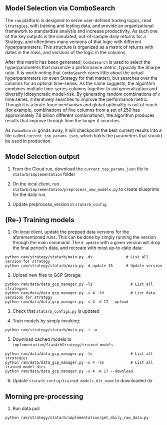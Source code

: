 ## Model Selection via ComboSearch

The `ram` platform is designed to serve user-defined trading logics, read `Strategies`, with training and testing data, and provide an organizational framework to standardize analysis and increase productivity. As such one of the key outputs is the simulated, out-of-sample daily returns for a Strategy, and oftentimes many versions of that logic with different hyperparameters. This structure is organized as a matrix of returns with dates in the rows, and versions of the logic in the columns.

After this matrix has been generated, `ComboSearch` is used to select the hyperparameters that maximize a performance metric, typically the Sharpe ratio. It is worth noting that `ComboSearch` cares little about the actual hyperparameters (or even Strategy for that matter), but searches over the columns for an optimal time-series. As the name suggests, the algorithm combines multiple time-series columns together to aid generalization and diversify idiosyncratic model-risk. By generating random combinations of `n` time series, it iteratively searches to improve the performance metric. Though it is a brute force mechanism and global optimality is out of reach (for example, combinations of five columns from a set of 250 has approximately 7.8 billion different combinations), the algorithm produces results that improve through time the longer it searches.

As `ComboSearch` grinds away, it will checkpoint the best current results into a file called `current_top_params.json`, which holds the parameters that should be used in production.


## Model Selection output

1. From the Cloud run, download the `current_top_params.json` file to `statarb/implementation` folder

2. On the local client, run `statarb/implementation/preprocess_new_models.py` to create blueprints for the daily run.

3. Update preprocess_version in `statarb_config`


## (Re-) Training models

1. On local client, update the prepped data versions for the aforementioned runs. This can be done by simply running the version through the main command. The `d_update` with a given version will drop the final period's data, and recreate with most up-to-date data:

```
python ram/strategy/statarb/main.py -dv          	  # List all version for strategy
python ram/strategy/statarb/main.py -d_update 10      # Update version
```

2. Upload new files to GCP Storage:

```
python ram/data/data_gcp_manager.py -ls                 # List all strategies
python ram/data/data_gcp_manager.py -s 4 -ld            # List data versions for strategy
python ram/data/data_gcp_manager.py -s 4 -d 17 --upload
```

3. Check that `statarb_configs.py` is updated

4. Train models by simply invoking:

```
python ram/strategy/statarb/main.py -i -w
```

5. Download cached models to `implementation/StatArbStrategy/trained_models`

```
python ram/data/data_gcp_manager.py -ls                 # List all strategies
python ram/data/data_gcp_manager.py -s 4 -lm            # List all trained model dirs
python ram/data/data_gcp_manager.py -s 4 -m 17 --download
```

6. Update `statarb_config/trained_models_dir_name` to downloaded dir


## Morning pre-processing

1. Run data pull

```
python ram/strategy/statarb/implementation/get_daily_raw_data.py
```







